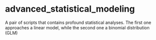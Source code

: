 # advanced_statistical_modeling
A pair of scripts that contains profound statistical analyses. The first one approaches a linear model, while the second one a binomial distribution (GLM)
